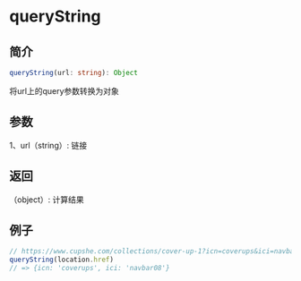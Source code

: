 <Breadcrumb category="Other" title="queryString"/>

<script setup>
import Breadcrumb from '../.vitepress/components/Breadcrumb.vue'
</script>

# queryString

## 简介
```ts
queryString(url: string): Object
```
将url上的query参数转换为对象

## 参数

1、url（string）: 链接

## 返回

（object）: 计算结果

## 例子
```js
// https://www.cupshe.com/collections/cover-up-1?icn=coverups&ici=navbar08
queryString(location.href)
// => {icn: 'coverups', ici: 'navbar08'}
```